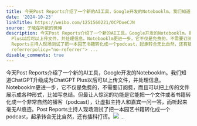 ```yaml
---
title: 今天Post Reports介绍了一个新的AI工具，Google开发的Notebooklm。我们知道ChatGPT升级成为ChatGPT Plus以后可以上传文件，并处理信息。Notebooklm更进一步，它...
date: '2024-10-23'
linkTitle: https://weibo.com/1251560221/OCPDoeCJN
source: 子陵在听歌的微博
description: 今天Post Reports介绍了一个新的AI工具，Google开发的Notebooklm。我们知道ChatGPT升级成为ChatGPT
  Plus以后可以上传文件，并处理信息。Notebooklm更进一步，它不仅是免费的，不需要订阅费，而且可以把上传的文件展示成各种形式，比如写总结。但最让人惊诧的功能是它能把一个文件或者书籍转化成一个非常自然的播客（podcast），让虚拟主持人和嘉宾一问一答，而听起来毫无AI痕迹。Post
  Reports主持人现场测试了把一本园艺书籍转化成一个podcast，起承转合无比自然，还有插科打诨。<img style="" src="https://tvax2.sinaimg.cn/large/4a994b1dgy1huw0brdelkj22zf4df4qp.jpg"
  referrerpolicy="no-referrer"> ...
disable_comments: true
---
```

今天Post Reports介绍了一个新的AI工具，Google开发的Notebooklm。我们知道ChatGPT升级成为ChatGPT Plus以后可以上传文件，并处理信息。Notebooklm更进一步，它不仅是免费的，不需要订阅费，而且可以把上传的文件展示成各种形式，比如写总结。但最让人惊诧的功能是它能把一个文件或者书籍转化成一个非常自然的播客（podcast），让虚拟主持人和嘉宾一问一答，而听起来毫无AI痕迹。Post Reports主持人现场测试了把一本园艺书籍转化成一个podcast，起承转合无比自然，还有插科打诨。<img style="" src="https://tvax2.sinaimg.cn/large/4a994b1dgy1huw0brdelkj22zf4df4qp.jpg" referrerpolicy="no-referrer"> ...